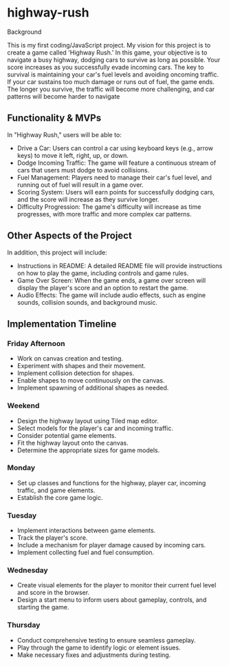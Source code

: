 # highway-rush

Background

This is my first coding/JavaScript project. My vision for this project is to create a game called 'Highway Rush.' In this game, your objective is to navigate a busy highway, dodging cars to survive as long as possible. Your score increases as you successfully evade incoming cars. The key to survival is maintaining your car's fuel levels and avoiding oncoming traffic. If your car sustains too much damage or runs out of fuel, the game ends. The longer you survive, the traffic will become more challenging, and car patterns will become harder to navigate




## Functionality & MVPs

In "Highway Rush," users will be able to:

- Drive a Car: Users can control a car using keyboard keys (e.g., arrow keys) to move it left, right, up, or down.
- Dodge Incoming Traffic: The game will feature a continuous stream of cars that users must dodge to avoid collisions.
- Fuel Management: Players need to manage their car's fuel level, and running out of fuel will result in a game over.
- Scoring System: Users will earn points for successfully dodging cars, and the score will increase as they survive longer.
- Difficulty Progression: The game's difficulty will increase as time progresses, with more traffic and more complex car patterns.

## Other Aspects of the Project

In addition, this project will include:

- Instructions in README: A detailed README file will provide instructions on how to play the game, including controls and game rules.
- Game Over Screen: When the game ends, a game over screen will display the player's score and an option to restart the game.
- Audio Effects: The game will include audio effects, such as engine sounds, collision sounds, and background music.


## Implementation Timeline


### Friday Afternoon
- Work on canvas creation and testing.
- Experiment with shapes and their movement.
- Implement collision detection for shapes.
- Enable shapes to move continuously on the canvas.
- Implement spawning of additional shapes as needed.

### Weekend
- Design the highway layout using Tiled map editor.
- Select models for the player's car and incoming traffic.
- Consider potential game elements.
- Fit the highway layout onto the canvas.
- Determine the appropriate sizes for game models.

### Monday
- Set up classes and functions for the highway, player car, incoming traffic, and game elements.
- Establish the core game logic.

### Tuesday
- Implement interactions between game elements.
- Track the player's score.
- Include a mechanism for player damage caused by incoming cars.
- Implement collecting fuel and fuel consumption.

### Wednesday
- Create visual elements for the player to monitor their current fuel level and score in the browser.
- Design a start menu to inform users about gameplay, controls, and starting the game.

### Thursday
- Conduct comprehensive testing to ensure seamless gameplay.
- Play through the game to identify logic or element issues.
- Make necessary fixes and adjustments during testing.






